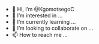 - 👋 Hi, I’m @KgomotsegoC
- 👀 I’m interested in ...
- 🌱 I’m currently learning ...
- 💞️ I’m looking to collaborate on ...
- 📫 How to reach me ...

<!---
KgomotsegoC/KgomotsegoC is a ✨ special ✨ repository because its `README.md` (this file) appears on your GitHub profile.
You can click the Preview link to take a look at your changes.
--->
